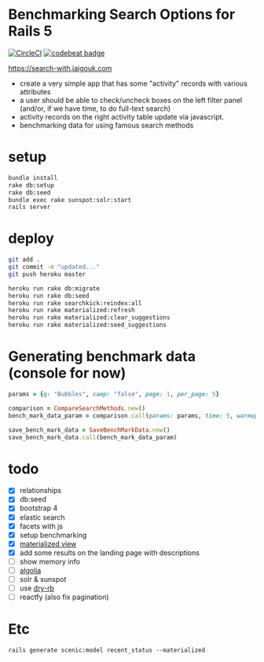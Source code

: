 # Benchmarking Search Options for Rails 5

[![CircleCI](https://img.shields.io/circleci/project/jaigouk/search-with.svg)](https://circleci.com/gh/jaigouk/search-with)
[![codebeat badge](https://codebeat.co/badges/8bb5880c-5ccf-456a-98cf-dbe65b722a95)](https://codebeat.co/projects/github-com-jaigouk-search-with)

https://search-with.jaigouk.com

* create a very simple app that has some "activity" records with various attributes
* a user should be able to check/uncheck boxes on the left filter panel (and/or, if we have time, to do full-text search)
* activity records on the right activity table update via javascript.
* benchmarking data for using famous search methods

# setup

```bash
bundle install
rake db:setup
rake db:seed
bundle exec rake sunspot:solr:start
rails server
```

# deploy

```bash
git add .
git commit -m "updated..."
git push heroku master

heroku run rake db:migrate
heroku run rake db:seed
heroku run rake searchkick:reindex:all
heroku run rake materialized:refresh
heroku run rake materialized:clear_suggestions
heroku run rake materialized:seed_suggestions
```

# Generating benchmark data (console for now)

```ruby
params = {q: "Bubbles", camp: "false", page: 1, per_page: 5}

comparison = CompareSearchMethods.new()
bench_mark_data_param = comparison.call(params: params, time: 5, warmup: 2)

save_bench_mark_data = SaveBenchMarkData.new()
save_bench_mark_data.call(bench_mark_data_param)
```


# todo

- [x] relationships
- [x] db:seed
- [x] bootstrap 4
- [x] elastic search 
- [x] facets with js
- [x] setup benchmarking
- [x] [materialized view](http://confreaks.tv/videos/railsconf2016-multi-table-full-text-search-with-postgres)
- [x] add some results on the landing page with descriptions
- [ ] show memory info
- [ ] [algolia](https://www.algolia.com)
- [ ] solr & sunspot
- [ ] use [dry-rb](http://dry-rb.org/)
- [ ] reactfy (also fix pagination)

# Etc

`rails generate scenic:model recent_status --materialized`

